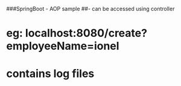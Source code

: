 ###SpringBoot - AOP sample
##- can be accessed using controller
# eg: localhost:8080/create?employeeName=ionel
# contains log files
